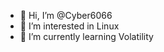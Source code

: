 - 👋 Hi, I’m @Cyber6066
- 👀 I’m interested in Linux
- 🌱 I’m currently learning Volatility

<!---
Cyber6066/Cyber6066 is a ✨ special ✨ repository because its `README.md` (this file) appears on your GitHub profile.
You can click the Preview link to take a look at your changes.
--->
